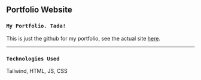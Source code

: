 ## Portfolio Website

### `My Portfolio. Tada!`

This is just the github for my portfolio, see the actual site [here](https://www.alandeng.dev).

------------------------------
### `Technologies Used`

Tailwind, HTML, JS, CSS
